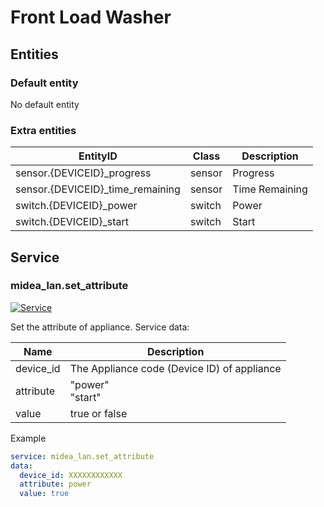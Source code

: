 # Front Load Washer

## Entities

### Default entity

No default entity

### Extra entities

| EntityID                          | Class  | Description    |
| --------------------------------- | ------ | -------------- |
| sensor.{DEVICEID}\_progress       | sensor | Progress       |
| sensor.{DEVICEID}\_time_remaining | sensor | Time Remaining |
| switch.{DEVICEID}\_power          | switch | Power          |
| switch.{DEVICEID}\_start          | switch | Start          |

## Service

### midea_lan.set_attribute

[![Service](https://my.home-assistant.io/badges/developer_call_service.svg)](https://my.home-assistant.io/redirect/developer_call_service/?service=midea_lan.set_attribute)

Set the attribute of appliance. Service data:

| Name      | Description                                 |
| --------- | ------------------------------------------- |
| device_id | The Appliance code (Device ID) of appliance |
| attribute | "power"<br/>"start"                         |
| value     | true or false                               |

Example

```yaml
service: midea_lan.set_attribute
data:
  device_id: XXXXXXXXXXXX
  attribute: power
  value: true
```
